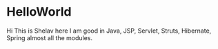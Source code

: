 # HelloWorld
Hi
This is Shelav here I am good in Java, JSP, Servlet, Struts, Hibernate, Spring almost all the modules.
